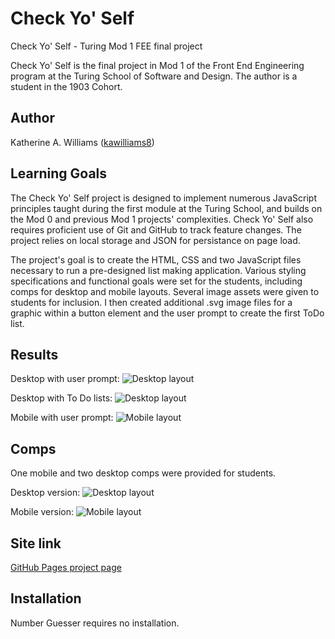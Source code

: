 # Check Yo' Self
Check Yo' Self - Turing Mod 1 FEE final project

Check Yo' Self is the final project in Mod 1 of the Front End Engineering program at the Turing School of Software and Design. The author is a student in the 1903 Cohort.

## Author
Katherine A. Williams ([kawilliams8](https://github.com/kawilliams8))

## Learning Goals
The Check Yo' Self project is designed to implement numerous JavaScript principles taught during the first module at the Turing School, and builds on the Mod 0 and previous Mod 1 projects' complexities. Check Yo' Self also requires proficient use of Git and GitHub to track feature changes. The project relies on local storage and JSON for persistance on page load.

The project's goal is to create the HTML, CSS and two JavaScript files necessary to run a pre-designed list making application. Various styling specifications and functional goals were set for the students, including comps for desktop and mobile layouts. Several image assets were given to students for inclusion. I then created additional .svg image files for a graphic within a button element and the user prompt to create the first ToDo list.

## Results

Desktop with user prompt:
![Desktop layout](https://github.com/kawilliams8/Check-Yo-Self/blob/master/desktop-prompt.png)

Desktop with To Do lists:
![Desktop layout](https://github.com/kawilliams8/Check-Yo-Self/blob/master/desktop-cards.png)

Mobile with user prompt:
![Mobile layout](https://github.com/kawilliams8/Check-Yo-Self/blob/master/mobile-prompt.png)

## Comps
One mobile and two desktop comps were provided for students.

Desktop version:
![Desktop layout](https://github.com/kawilliams8/Check-Yo-Self/blob/master/comp-cards.png)

Mobile version:
![Mobile layout](https://github.com/kawilliams8/Check-Yo-Self/blob/master/comp-mobile.png)

## Site link
[GitHub Pages project page](https://kawilliams8.github.io/Check-Yo-Self/)

## Installation
Number Guesser requires no installation. 
